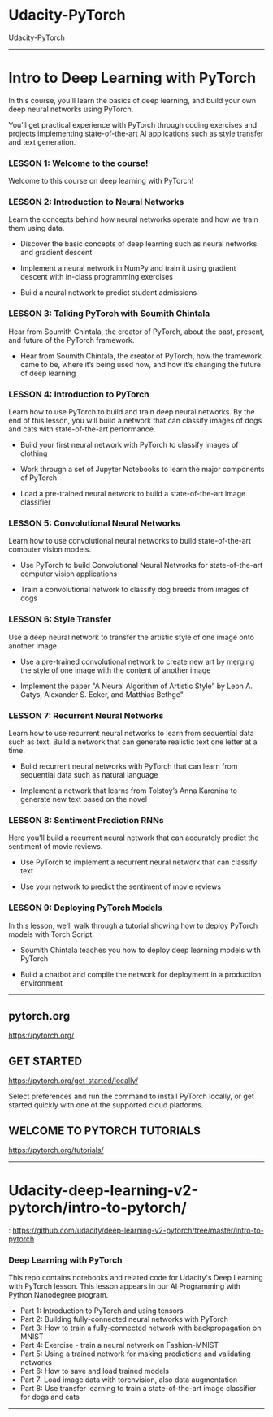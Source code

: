 # Udacity-PyTorch
Udacity-PyTorch

--------


# Intro to Deep Learning with PyTorch

In this course, you’ll learn the basics of deep learning, and build your own deep neural networks using PyTorch. 

You’ll get practical experience with PyTorch through coding exercises and projects implementing state-of-the-art AI applications such as style transfer and text generation.


### LESSON 1: Welcome to the course!

Welcome to this course on deep learning with PyTorch!


### LESSON 2: Introduction to Neural Networks

Learn the concepts behind how neural networks operate and how we train them using data.

- Discover the basic concepts of deep learning such as neural networks and gradient descent

- Implement a neural network in NumPy and train it using gradient descent with in-class programming exercises

- Build a neural network to predict student admissions

### LESSON 3: Talking PyTorch with Soumith Chintala

Hear from Soumith Chintala, the creator of PyTorch, about the past, present, and future of the PyTorch framework.

- Hear from Soumith Chintala, the creator of PyTorch, how the framework came to be, where it’s being used now, and how it’s changing the future of deep learning

### LESSON 4: Introduction to PyTorch

Learn how to use PyTorch to build and train deep neural networks. By the end of this lesson, you will build a network that can classify images of dogs and cats with state-of-the-art performance.

- Build your first neural network with PyTorch to classify images of clothing

- Work through a set of Jupyter Notebooks to learn the major components of PyTorch

- Load a pre-trained neural network to build a state-of-the-art image classifier

### LESSON 5: Convolutional Neural Networks

Learn how to use convolutional neural networks to build state-of-the-art computer vision models.

- Use PyTorch to build Convolutional Neural Networks for state-of-the-art computer vision applications

- Train a convolutional network to classify dog breeds from images of dogs

### LESSON 6: Style Transfer

Use a deep neural network to transfer the artistic style of one image onto another image.

- Use a pre-trained convolutional network to create new art by merging the style of one image with the content of another image

- Implement the paper "A Neural Algorithm of Artistic Style” by Leon A. Gatys, Alexander S. Ecker, and Matthias Bethge"

### LESSON 7: Recurrent Neural Networks

Learn how to use recurrent neural networks to learn from sequential data such as text. Build a network that can generate realistic text one letter at a time.

- Build recurrent neural networks with PyTorch that can learn from sequential data such as natural language

- Implement a network that learns from Tolstoy’s Anna Karenina to generate new text based on the novel

### LESSON 8: Sentiment Prediction RNNs

Here you'll build a recurrent neural network that can accurately predict the sentiment of movie reviews.

- Use PyTorch to implement a recurrent neural network that can classify text

- Use your network to predict the sentiment of movie reviews

### LESSON 9: Deploying PyTorch Models

In this lesson, we'll walk through a tutorial showing how to deploy PyTorch models with Torch Script.

- Soumith Chintala teaches you how to deploy deep learning models with PyTorch

- Build a chatbot and compile the network for deployment in a production environment

-------

## pytorch.org
https://pytorch.org/

## GET STARTED
https://pytorch.org/get-started/locally/

Select preferences and run the command to install PyTorch locally, or get started quickly with one of the supported cloud platforms.

## WELCOME TO PYTORCH TUTORIALS
https://pytorch.org/tutorials/



-------



# Udacity-deep-learning-v2-pytorch/intro-to-pytorch/

: https://github.com/udacity/deep-learning-v2-pytorch/tree/master/intro-to-pytorch

### Deep Learning with PyTorch
This repo contains notebooks and related code for Udacity's Deep Learning with PyTorch lesson. This lesson appears in our AI Programming with Python Nanodegree program.

- Part 1: Introduction to PyTorch and using tensors
- Part 2: Building fully-connected neural networks with PyTorch
- Part 3: How to train a fully-connected network with backpropagation on MNIST
- Part 4: Exercise - train a neural network on Fashion-MNIST
- Part 5: Using a trained network for making predictions and validating networks
- Part 6: How to save and load trained models
- Part 7: Load image data with torchvision, also data augmentation
- Part 8: Use transfer learning to train a state-of-the-art image classifier for dogs and cats

-------

